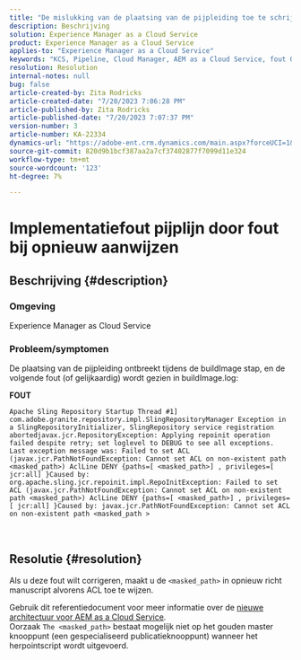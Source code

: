```yaml
---
title: "De mislukking van de plaatsing van de pijpleiding toe te schrijven aan repoint fout"
description: Beschrijving
solution: Experience Manager as a Cloud Service
product: Experience Manager as a Cloud Service
applies-to: "Experience Manager as a Cloud Service"
keywords: "KCS, Pipeline, Cloud Manager, AEM as a Cloud Service, fout Opnieuw aanwijzen "
resolution: Resolution
internal-notes: null
bug: false
article-created-by: Zita Rodricks
article-created-date: "7/20/2023 7:06:28 PM"
article-published-by: Zita Rodricks
article-published-date: "7/20/2023 7:07:37 PM"
version-number: 3
article-number: KA-22334
dynamics-url: "https://adobe-ent.crm.dynamics.com/main.aspx?forceUCI=1&pagetype=entityrecord&etn=knowledgearticle&id=49d97881-3027-ee11-9966-6045bd0065b6"
source-git-commit: 820d9b1bcf387aa2a7cf37402877f7099d11e324
workflow-type: tm+mt
source-wordcount: '123'
ht-degree: 7%

---
```


# Implementatiefout pijplijn door fout bij opnieuw aanwijzen

## Beschrijving {#description}


### Omgeving

Experience Manager as Cloud Service

### Probleem/symptomen

De plaatsing van de pijpleiding ontbreekt tijdens de buildImage stap, en de volgende fout (of gelijkaardig) wordt gezien in<b> </b>buildImage.log:


<b>FOUT</b>


```
Apache Sling Repository Startup Thread #1]  com.adobe.granite.repository.impl.SlingRepositoryManager Exception in a SlingRepositoryInitializer, SlingRepository service registration abortedjavax.jcr.RepositoryException: Applying repoinit operation failed despite retry; set loglevel to DEBUG to see all exceptions. Last exception message was: Failed to set ACL (javax.jcr.PathNotFoundException: Cannot set ACL on non-existent path <masked_path>) AclLine DENY {paths=[ <masked_path>] , privileges=[ jcr:all] }Caused by: org.apache.sling.jcr.repoinit.impl.RepoInitException: Failed to set ACL (javax.jcr.PathNotFoundException: Cannot set ACL on non-existent path <masked_path>) AclLine DENY {paths=[ <masked_path>] , privileges=[ jcr:all] }Caused by: javax.jcr.PathNotFoundException: Cannot set ACL on non-existent path <masked_path >
```



` `
` `


## Resolutie {#resolution}


Als u deze fout wilt corrigeren, maakt u de `<masked_path>` in opnieuw richt manuscript alvorens ACL toe te wijzen.

Gebruik dit referentiedocument voor meer informatie over de [nieuwe architectuur voor AEM as a Cloud Service](https://experienceleague.adobe.com/docs/experience-manager-cloud-service/content/overview/architecture.html?lang=en#key-evolutions:~:text=publish%20nodes.%20The-,golden%20master,-is%20a%20specialized).
<br>Oorzaak
`The <masked_path>` bestaat mogelijk niet op het gouden master knooppunt (een gespecialiseerd publicatieknooppunt) wanneer het herpointscript wordt uitgevoerd.<br>

